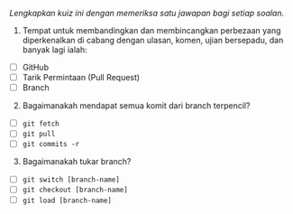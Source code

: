 *Lengkapkan kuiz ini dengan memeriksa satu jawapan bagi setiap soalan.*

1.  Tempat untuk membandingkan dan membincangkan perbezaan yang diperkenalkan di cabang dengan ulasan, komen, ujian bersepadu, dan banyak lagi ialah: 

- [ ] GitHub
- [ ] Tarik Permintaan (Pull Request)
- [ ] Branch

2. Bagaimanakah mendapat semua komit dari branch terpencil?

- [ ] `git fetch`
- [ ] `git pull`
- [ ] `git commits -r`

3. Bagaimanakah tukar branch?

- [ ] `git switch [branch-name]`
- [ ] `git checkout [branch-name]`
- [ ] `git load [branch-name]`
